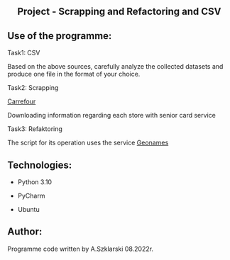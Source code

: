 <h2 align="center">Project - Scrapping and Refactoring and CSV</h2>


## Use of the programme:
<p> Task1: CSV </p>
<p>Based on the above sources, carefully analyze the collected datasets and produce one file in the format of your choice.</p>


<p> Task2: Scrapping </p>
<a href = 'https://www.carrefour.pl/sklepy' title="Carrefour" target="_blank">Carrefour</a>
<p> Downloading information regarding each store with senior card service </p>


<p> Task3: Refaktoring </p>
<p> The script for its operation uses the service <a href = 'https://www.geonames.org/' title="Geonames" target="_blank">Geonames</a></p>


## Technologies:
<ul>
<li><p>Python 3.10</p></li>
<li><p>PyCharm</p></li>
<li><p>Ubuntu</p></li>
</ul>

## Author:
Programme code written by A.Szklarski 08.2022r.

